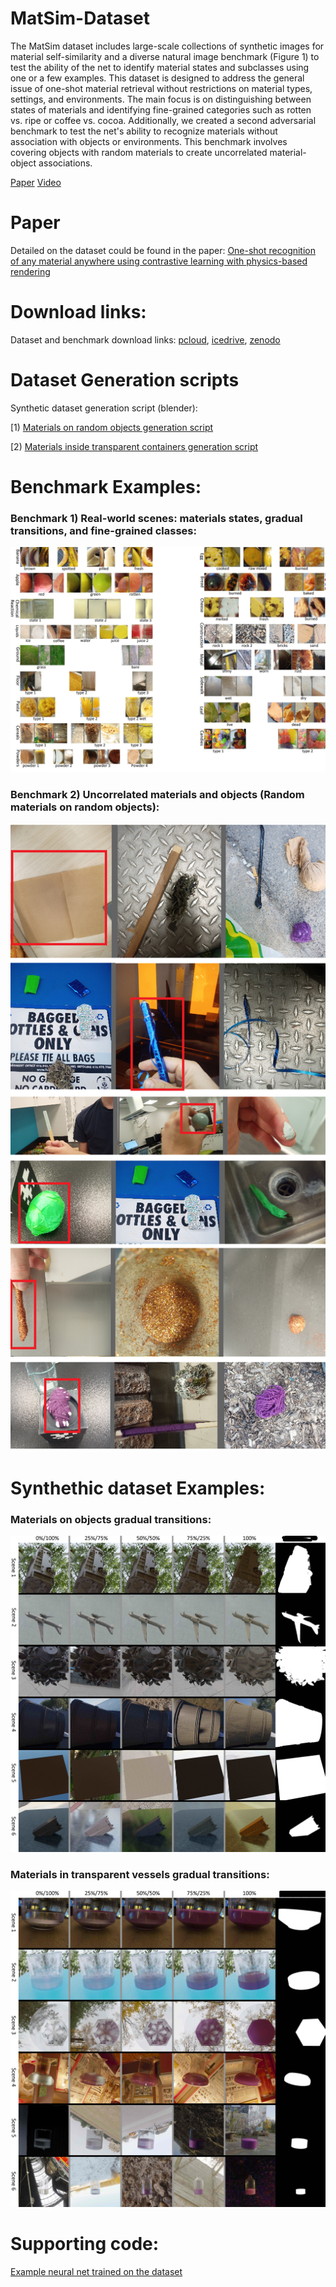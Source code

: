 # MatSim-Dataset
The MatSim dataset includes large-scale collections of synthetic images for material self-similarity and a diverse natural image benchmark (Figure 1) to test the ability of the net to identify material states and subclasses using one or a few examples. This dataset is designed to address the general issue of one-shot material retrieval without restrictions on material types, settings, and environments. The main focus is on distinguishing between states of materials and identifying fine-grained categories such as rotten vs. ripe or coffee vs. cocoa. Additionally, we created a second adversarial benchmark to test the net's ability to recognize materials without association with objects or environments. This benchmark involves covering objects with random materials to create uncorrelated material-object associations.


[Paper](https://arxiv.org/pdf/2212.00648v4.pdf)   [Video](https://www.youtube.com/watch?v=sXN3jmqv2SM)
# Paper
Detailed on the dataset could be found in the paper:
[One-shot recognition of any material anywhere using contrastive learning with physics-based rendering](https://arxiv.org/pdf/2212.00648v4.pdf)

# Download links:
Dataset and benchmark download links: [pcloud](https://e1.pcloud.link/publink/show?code=kZIiSQZCYU5M4HOvnQykql9jxF4h0KiC5MX),  [icedrive](https://icedrive.net/s/A13FWzZ8V2aP9T4ufGQ1N3fBZxDF),   [zenodo](https://zenodo.org/record/7390166#.Y_6cNIBBxH4)

# Dataset Generation scripts
Synthetic dataset generation script (blender): 

[1) [Materials on random objects generation script](https://github.com/sagieppel/MatSim-Generator-Generate-image-of-random-materials-on-ranodm-objects-with-Blender)


[2) [Materials inside transparent containers generation script](https://github.com/sagieppel/MatSim-Generator-Script-For-similarity-recognition-of-materials-in-transperent-vessels-blender)

# Benchmark Examples:
### Benchmark 1) Real-world scenes: materials states, gradual transitions, and fine-grained classes:  
![](/MatSimBenchmark1.jpg)

### Benchmark 2) Uncorrelated materials and objects (Random materials on random objects):
![](/Benchmark2.png)

# Synthethic dataset Examples:
### Materials on objects gradual transitions:
![](/DatasetObjects.jpg)

### Materials in transparent vessels gradual transitions:
![](/Dataset_Materials_In_Vessels.jpg)

# Supporting code:
[Example neural net trained on the dataset](https://github.com/sagieppel/Contrastive-learning-for-one-shot-materials-and-textures-similarity-recognition-from-images)
